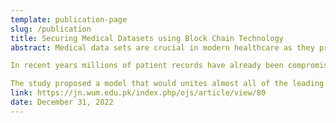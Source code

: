```yaml
---
template: publication-page
slug: /publication
title: Securing Medical Datasets using Block Chain Technology
abstract: Medical data sets are crucial in modern healthcare as they provide valuable information that helps in advancing medical research, improving patient care, and making informed decisions. They allow healthcare providers to track patient health records, evaluate treatments and outcomes, and identify trends and patterns in disease diagnosis and management. Additionally, medical data sets are used for training AI models that can assist healthcare professionals in diagnosing and treating diseases, providing accurate and timely patient care, and reducing medical errors.

In recent years millions of patient records have already been compromised due to data thefts in the healthcare industry ranging from patient’s private health data to hospitals accounting, reporting, DNA structures etc.  are all being taken. Blockchain technology, which is regarded as a trustworthy way to maintain documents, could be utilized to protect full security and confidentiality. This approach would not only safeguard patient data but also due to decentralized structure of a technology it also lead to more efficient treatment of patients as information would be readily and instantly available. Therefore, proper implementation of the blockchain system will not only increase individual service but also remove the need for external parties to provide security.

The study proposed a model that would unites almost all of the leading healthcare providers, by combining all Electronic Health Record (EHR) system including hospitals, clinics, and specialized Laboratories as well. MedBloc, a blockchain-based safe EHR system that offers accessibility, safety, and protection is described. It allows both patients and healthcare professionals to view and exchange medical records, by extracting important ideas that can be used to create multiple blockchain systems and vulnerability scanning that address security flaws. This article also presents blockchain vulnerability management options by analyzing some assaults upon blockchain, including hashing, connectivity, smart contract and privacy breach cyberattacks. It has been proven difficult as a result of trustworthy attack analysis techniques. Therefore, we explore the blockchain's user privacy in this paper and consider potential fixes. We systematically divide the three kinds of blockchain attack strategies, then mentioned the associated attack and defense techniques that rely on such divisions.
link: https://jn.wum.edu.pk/index.php/ojs/article/view/80
date: December 31, 2022
---
```


